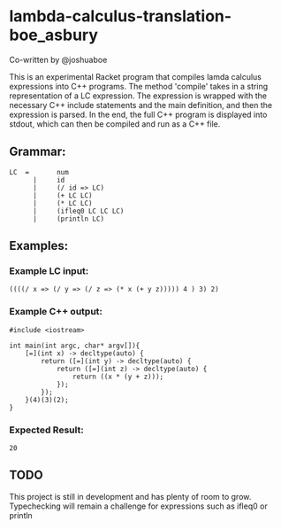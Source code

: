 # lambda-calculus-translation-boe_asbury
Co-written by @joshuaboe

This is an experimental Racket program that compiles lamda calculus expressions into C++ programs.
The method 'compile' takes in a string representation of a LC expression. The
expression is wrapped with the necessary C++ include statements and the main definition,
and then the expression is parsed. In the end, the full C++ program is displayed into
stdout, which can then be compiled and run as a C++ file.

## Grammar:
```
LC	=	 	num
      |	 	id
      |	 	(/ id => LC)
      |	 	(+ LC LC)
      |	 	(* LC LC)
      |	 	(ifleq0 LC LC LC)
      |	 	(println LC)
```
            
## Examples:

### Example LC input: 
```
((((/ x => (/ y => (/ z => (* x (+ y z))))) 4 ) 3) 2)
```

### Example C++ output:
```
#include <iostream>

int main(int argc, char* argv[]){
    [=](int x) -> decltype(auto) {
        return ([=](int y) -> decltype(auto) {
            return ([=](int z) -> decltype(auto) {
                return ((x * (y + z)));
            });
        });
    }(4)(3)(2);
}
```

### Expected Result:
```
20
```

## TODO

This project is still in development and has plenty of room to grow.
Typechecking will remain a challenge for expressions such as ifleq0 or println


